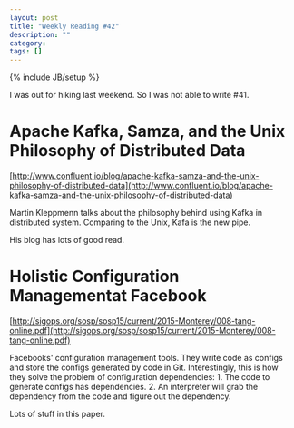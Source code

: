 ```yaml
---
layout: post
title: "Weekly Reading #42"
description: ""
category: 
tags: []
---
```


{% include JB/setup %}

I was out for hiking last weekend. So I was not able to write #41. 

# Apache Kafka, Samza, and the Unix Philosophy of Distributed Data

[http://www.confluent.io/blog/apache-kafka-samza-and-the-unix-philosophy-of-distributed-data](http://www.confluent.io/blog/apache-kafka-samza-and-the-unix-philosophy-of-distributed-data)

Martin Kleppmenn talks about the philosophy behind using Kafka in distributed system. Comparing to the Unix, Kafa is the new pipe. 

His blog has lots of good read.

# Holistic Configuration Managementat Facebook

[http://sigops.org/sosp/sosp15/current/2015-Monterey/008-tang-online.pdf](http://sigops.org/sosp/sosp15/current/2015-Monterey/008-tang-online.pdf)

Facebooks' configuration management tools. They write code as configs and store the configs generated by code in Git. Interestingly, this is how they solve the problem of configuration dependencies: 1. The code to generate configs has dependencies. 2. An interpreter will grab the dependency from the code and figure out the dependency. 

Lots of stuff in this paper. 

